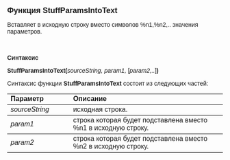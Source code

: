 <html>
<head>
<title>StuffParamsIntoText</title>
</head>

<body>

<p><font size="4" face="Arial"><strong>Функция StuffParamsIntoText</strong></font></p>

<p><font face="Arial">Вставляет в исходную строку вместо символов %n1,%n2,.. 
значения параметров.</font></p>

<p>&nbsp;</p>

<p><font face="Arial"><b>Синтаксис</b></font></p>

<p><font face="Arial"><strong>StuffParamsIntoText(</strong><em>sourceString, 
param1, </em>[<em>param2,..</em>]<strong>)</strong></font></p>

<p><font face="Arial">Синтаксис функции <strong>StuffParamsIntoText </strong>состоит из следующих частей:</font></p>

<table border="1" cellPadding="5" cols="2" frame="below" rules="rows">
<TBODY>
  <tr vAlign="top">
    <td class="label" width="29%"><font face="Arial"><b>Параметр</b></font></td>
    <td class="label" width="71%"><font face="Arial"><strong>Описание</strong></font></td>
  </tr>
  <tr vAlign="top">
    <td width="29%"><em><font face="Arial">sourceString</font></em></td>
    <td width="71%"><font face="Arial">исходная строка.</font></td>
  </tr>
  <tr>
    <td width="29%"><font face="Arial"><em>param1</em></font></td>
    <td width="71%"><font face="Arial">строка которая будет подставлена вместо 
	%n1 в исходную строку.</font></td>
  </tr>
	<tr>
    <td width="29%"><font face="Arial"><em>param2</em></font></td>
    <td width="71%"><font face="Arial">строка которая будет подставлена вместо 
	%n2 в исходную строку.</font></td>
    </tr>
</table>

</body>
</html>
